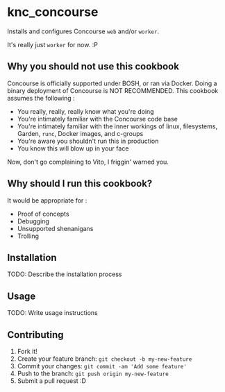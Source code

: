# knc_concourse

Installs and configures Concourse `web` and/or `worker`.

It's really just `worker` for now. :P

## Why you should not use this cookbook

Concourse is officially supported under BOSH, or ran via Docker. Doing a binary
deployment of Concourse is NOT RECOMMENDED. This cookbook assumes the following :

  - You really, really, really know what you're doing
  - You're intimately familiar with the Concourse code base
  - You're intimately familiar with the inner workings of linux, filesystems,
    Garden, `runc`, Docker images, and c-groups
  - You're aware you shouldn't run this in production
  - You know this will blow up in your face

Now, don't go complaining to Vito, I friggin' warned you.

## Why should I run this cookbook?

It would be appropriate for :

  - Proof of concepts
  - Debugging
  - Unsupported shenanigans
  - Trolling

## Installation

TODO: Describe the installation process

## Usage

TODO: Write usage instructions

## Contributing

1. Fork it!
2. Create your feature branch: `git checkout -b my-new-feature`
3. Commit your changes: `git commit -am 'Add some feature'`
4. Push to the branch: `git push origin my-new-feature`
5. Submit a pull request :D
